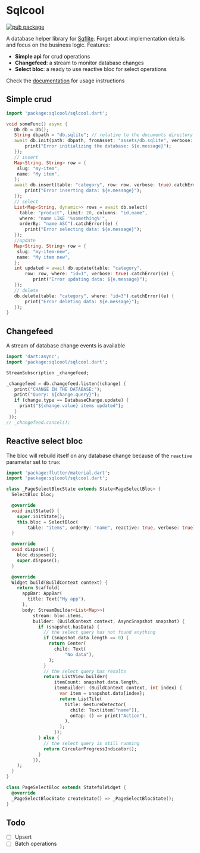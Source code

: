 # Sqlcool

[![pub package](https://img.shields.io/pub/v/sqlcool.svg)](https://pub.dartlang.org/packages/sqlcool)

A database helper library for [Sqflite](https://github.com/tekartik/sqflite). Forget about implementation details and focus on the business logic. Features:

- **Simple api** for crud operations
- **Changefeed**: a stream to monitor database changes
- **Select bloc**: a ready to use reactive bloc for select operations

Check the [documentation](https://sqlcool.readthedocs.io/en/latest/) for usage instructions

## Simple crud

   ```dart
   import 'package:sqlcool/sqlcool.dart';

   void someFunc() async {
      Db db = Db();
      String dbpath = "db.sqlite"; // relative to the documents directory
      await db.init(path: dbpath, fromAsset: "assets/db.sqlite", verbose: true).catchError((e) {
          print("Error initializing the database: ${e.message}");
      });
      // insert
      Map<String, String> row = {
       slug: "my-item",
       name: "My item",
      };
      await db.insert(table: "category", row: row, verbose: true).catchError((e) {
          print("Error inserting data: ${e.message}");
      });
      // select
      List<Map<String, dynamic>> rows = await db.select(
        table: "product", limit: 20, columns: "id,name",
        where: "name LIKE '%something%'",
        orderBy: "name ASC").catchError((e) {
          print("Error selecting data: ${e.message}");
      });
      //update
      Map<String, String> row = {
       slug: "my-item-new",
       name: "My item new",
      };
      int updated = await db.update(table: "category", 
          row: row, where: "id=1", verbose: true).catchError((e) {
             print("Error updating data: ${e.message}");
      });
      // delete
      db.delete(table: "category", where: "id=3").catchError((e) {
          print("Error deleting data: ${e.message}");
      });
   }
   ```

## Changefeed

A stream of database change events is available

   ```dart
   import 'dart:async';
   import 'package:sqlcool/sqlcool.dart';

   StreamSubscription _changefeed;

   _changefeed = db.changefeed.listen((change) {
      print("CHANGE IN THE DATABASE:");
      print("Query: ${change.query}");
      if (change.type == DatabaseChange.update) {
        print("${change.value} items updated");
      }
    });
   // _changefeed.cancel();
   ```

## Reactive select bloc

The bloc will rebuild itself on any database change because of the `reactive`
parameter set to `true`:

   ```dart
   import 'package:flutter/material.dart';
   import 'package:sqlcool/sqlcool.dart';

   class _PageSelectBlocState extends State<PageSelectBloc> {
     SelectBloc bloc;

     @override
     void initState() {
       super.initState();
       this.bloc = SelectBloc(
           table: "items", orderBy: "name", reactive: true, verbose: true);
     }

     @override
     void dispose() {
       bloc.dispose();
       super.dispose();
     }

     @override
     Widget build(BuildContext context) {
       return Scaffold(
         appBar: AppBar(
           title: Text("My app"),
         ),
         body: StreamBuilder<List<Map>>(
             stream: bloc.items,
             builder: (BuildContext context, AsyncSnapshot snapshot) {
               if (snapshot.hasData) {
                 // the select query has not found anything
                 if (snapshot.data.length == 0) {
                   return Center(
                     child: Text(
                         "No data"),
                   );
                 }
                 // the select query has results
                 return ListView.builder(
                     itemCount: snapshot.data.length,
                     itemBuilder: (BuildContext context, int index) {
                       var item = snapshot.data[index];
                       return ListTile(
                         title: GestureDetector(
                           child: Text(item["name"]),
                           onTap: () => print("Action"),
                         ),
                       );
                     });
               } else {
                 // the select query is still running
                 return CircularProgressIndicator();
               }
             }),
       );
     }
   }

   class PageSelectBloc extends StatefulWidget {
     @override
     _PageSelectBlocState createState() => _PageSelectBlocState();
   }
   ```

## Todo

- [ ] Upsert
- [ ] Batch operations